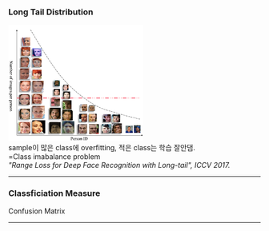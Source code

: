 ### Long Tail Distribution
![LongTailDistribuition](./image/LongTailDistribuition.png)  
sample이 많은 class에 overfitting, 적은 class는 학습 잘안댐.  
=Class imabalance problem  
_"Range Loss for Deep Face Recognition with Long-tail", ICCV 2017._  

-------------------------------------------------------

### Classficiation Measure
Confusion Matrix  

-------------------------------------------------------
